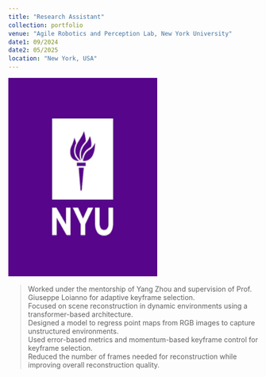 ```yaml
---
title: "Research Assistant"
collection: portfolio
venue: "Agile Robotics and Perception Lab, New York University"
date1: 09/2024
date2: 05/2025
location: "New York, USA"
---
```

<img src='/images/NYU.png' width=300 height=400><br/>

>Worked under the mentorship of Yang Zhou and supervision of Prof. Giuseppe Loianno for adaptive keyframe selection.  
>Focused on scene reconstruction in dynamic environments using a transformer-based architecture.  
>Designed a model to regress point maps from RGB images to capture unstructured environments.  
>Used error-based metrics and momentum-based keyframe control for keyframe selection.  
>Reduced the number of frames needed for reconstruction while improving overall reconstruction quality.
